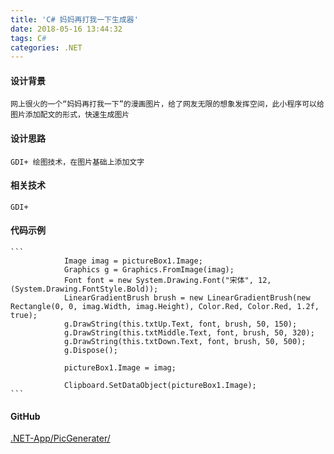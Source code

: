 ```yaml
---
title: 'C# 妈妈再打我一下生成器'
date: 2018-05-16 13:44:32
tags: C# 
categories: .NET
---
```


#### 设计背景

	网上很火的一个“妈妈再打我一下”的漫画图片，给了网友无限的想象发挥空间，此小程序可以给图片添加配文的形式，快速生成图片

#### 设计思路

	GDI+ 绘图技术，在图片基础上添加文字

#### 相关技术

	GDI+

#### 代码示例

	```
	            Image imag = pictureBox1.Image;
                Graphics g = Graphics.FromImage(imag);
                Font font = new System.Drawing.Font("宋体", 12, (System.Drawing.FontStyle.Bold));
                LinearGradientBrush brush = new LinearGradientBrush(new Rectangle(0, 0, imag.Width, imag.Height), Color.Red, Color.Red, 1.2f, true);
                g.DrawString(this.txtUp.Text, font, brush, 50, 150);
                g.DrawString(this.txtMiddle.Text, font, brush, 50, 320);
                g.DrawString(this.txtDown.Text, font, brush, 50, 500);
                g.Dispose();

                pictureBox1.Image = imag;

                Clipboard.SetDataObject(pictureBox1.Image);
	```

	
#### GitHub

[.NET-App/PicGenerater/](https://github.com/BMBH/.NET-App/tree/master/PicGenerater)
